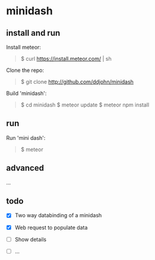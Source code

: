 # minidash

## install and run

Install meteor:
> $ curl https://install.meteor.com/ | sh

Clone the repo:
> $ git clone http://github.com/ddjohn/minidash

Build 'minidash':
> $ cd minidash
> $ meteor update
> $ meteor npm install

## run

Run 'mini dash':
> $ meteor


## advanced
...

## todo
- [x] Two way databinding of a minidash
- [x] Web request to populate data
- [ ] Show details
- [ ] ...

